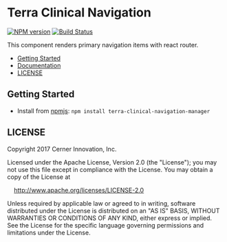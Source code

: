 # Terra Clinical Navigation


[![NPM version](http://img.shields.io/npm/v/terra-clinical-navigation-manager.svg)](https://www.npmjs.org/package/terra-clinical-navigation-manager)
[![Build Status](https://travis-ci.org/cerner/terra-clinical.svg?branch=master)](https://travis-ci.org/cerner/terra-clinical)

This component renders primary navigation items with react router.

- [Getting Started](#getting-started)
- [Documentation](https://github.com/cerner/terra-clinical/tree/master/packages/terra-clinical-navigation/docs)
- [LICENSE](#license)

## Getting Started

- Install from [npmjs](https://www.npmjs.com): `npm install terra-clinical-navigation-manager`

## LICENSE

Copyright 2017 Cerner Innovation, Inc.

Licensed under the Apache License, Version 2.0 (the "License"); you may not use this file except in compliance with the License. You may obtain a copy of the License at

&nbsp;&nbsp;&nbsp;&nbsp;http://www.apache.org/licenses/LICENSE-2.0

Unless required by applicable law or agreed to in writing, software distributed under the License is distributed on an "AS IS" BASIS, WITHOUT WARRANTIES OR CONDITIONS OF ANY KIND, either express or implied. See the License for the specific language governing permissions and limitations under the License.
